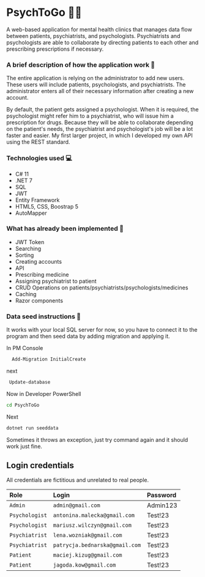 # PsychToGo 👨‍⚕️
A web-based application for mental health clinics that manages data flow between patients, psychiatrists, and psychologists. Psychiatrists and psychologists are able to collaborate by directing patients to each other and prescribing prescriptions if necessary. 

### A brief description of how the application work 📑

The entire application is relying on the administrator to add new users. These users will include patients, psychologists, and psychiatrists. The administrator enters all of their necessary information after creating a new account.

By default, the patient gets assigned a psychologist. When it is required, the psychologist might refer him to a psychiatrist, who will issue him a prescription for drugs. Because they will be able to collaborate depending on the patient's needs, the psychiatrist and psychologist's job will be a lot faster and easier.
My first larger project, in which I developed my own API using the REST standard. 

### Technologies used 💻
+ C# 11
+ .NET 7
+ SQL 
+ JWT 
+ Entity Framework
+ HTML5, CSS, Boostrap 5
+ AutoMapper

### What has already been implemented 🔽
+ JWT Token
+ Searching 
+ Sorting
+ Creating accounts
+ API
+ Prescribing medicine
+ Assigning psychiatrist to patient
+ CRUD Operations on patients/psychiatrists/psychologists/medicines
+ Caching
+ Razor components

### Data seed instructions 🌱
It works with your local SQL server for now, so you have to connect it to the program and then seed data by adding migration and applying it.


In PM Console

```bash
  Add-Migration InitialCreate
```
next
```bash
 Update-database
```

Now in Developer PowerShell

```bash
cd PsychToGo
```
Next
```bash
dotnet run seeddata
```
Sometimes it throws an exception, just try command again and it should work just fine.

## Login credentials

All credentials are fictitious and unrelated to real people. 

| Role | Login     | Password                |
| :-------- | :------- | :------------------------- |
| `Admin` | `admin@gmail.com` | Admin123 |
| `Psychologist` | `antonina.malecka@gmail.com` | Test!23 |
| `Psychologist` | `mariusz.wilczyn@gmail.com` | Test!23 |
| `Psychiatrist` | `lena.wozniak@gmail.com` | Test!23 |
| `Psychiatrist` | `patrycja.bednarska@gmail.com` | Test!23 |
| `Patient` | `maciej.kizug@gmail.com` | Test!23 |
| `Patient` | `jagoda.kow@gmail.com` | Test!23 |

